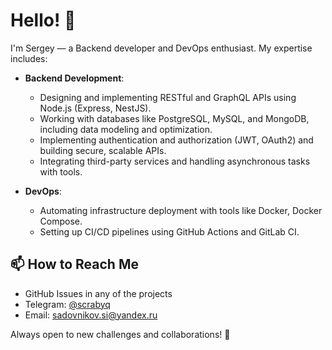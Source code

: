 # Hello! 👋

I'm Sergey — a Backend developer and DevOps enthusiast. My expertise includes:

- **Backend Development**: 
  - Designing and implementing RESTful and GraphQL APIs using Node.js (Express, NestJS).
  - Working with databases like PostgreSQL, MySQL, and MongoDB, including data modeling and optimization.
  - Implementing authentication and authorization (JWT, OAuth2) and building secure, scalable APIs.
  - Integrating third-party services and handling asynchronous tasks with tools.

- **DevOps**: 
  - Automating infrastructure deployment with tools like Docker, Docker Compose.
  - Setting up CI/CD pipelines using GitHub Actions and GitLab CI.

## 📫 How to Reach Me
- GitHub Issues in any of the projects
- Telegram: [@scrabyq](https://t.me/scrabyq)
- Email: [sadovnikov.si@yandex.ru](mailto:sadovnikov.si@yandex.ru)

Always open to new challenges and collaborations! 🚀
